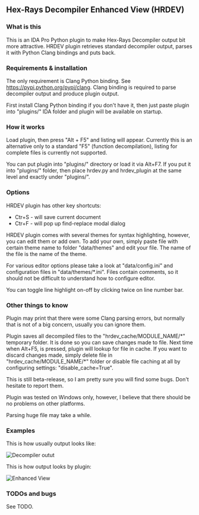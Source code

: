 Hex-Rays Decompiler Enhanced View (HRDEV)
-----------------------------------------

### What is this

This is an IDA Pro Python plugin to make Hex-Rays Decompiler output bit more
attractive. HRDEV plugin retrieves standard decompiler output, parses it with
Python Clang bindings and puts back.


### Requirements & installation

The only requirement is Clang Python binding. See https://pypi.python.org/pypi/clang.
Clang binding is required to parse decompiler output and produce plugin output.

First install Clang Python binding if you don't have it, then just paste plugin
into "plugins/" IDA folder and plugin will be available on startup.


### How it works

Load plugin, then press "Alt + F5" and listing will appear. Currently this is an
alternative only to a standard "F5" (function decompilation), listing for
complete files is currently not supported.

You can put plugin into "plugins/" directory or load it via Alt+F7. If
you put it into "plugins/" folder, then place hrdev.py and hrdev_plugin
at the same level and exactly under "plugins/".

### Options

HRDEV plugin has other key shortcuts:

 * Ctr+S - will save current document
 * Ctr+F - will pop up find-replace modal dialog

HRDEV plugin comes with several themes for syntax highlighting, however, you
can edit them or add own. To add your own, simply paste file with certain theme
name to folder "data/themes" and edit your file. The name of the file is the
name of the theme.

For various editor options please take a look at "data/config.ini" and
configuration files in "data/themes/\*.ini". Files contain comments, so it should
not be difficult to understand how to configure editor.

You can toggle line highlight on-off by clicking twice on line number bar.


### Other things to know

Plugin may print that there were some Clang parsing errors, but normally that is
not of a big concern, usually you can ignore them.

Plugin saves all decompiled files to the "hrdev_cache/MODULE_NAME/\*" temporary
folder. It is done so you can save changes made to file. Next time when Alt+F5,
is pressed, plugin will lookup for file in cache. If you want to discard changes
made, simply delete file in "hrdev_cache/MODULE_NAME/\*" folder or disable file
caching at all by configuring settings: "disable_cache=True".

This is still beta-release, so I am pretty sure you will find some bugs. Don't
hesitate to report them.

Plugin was tested on Windows only, however, I believe that there should be no
problems on other platforms.

Parsing huge file may take a while.

### Examples

This is how usually output looks like:

![Decompiler outut](https://github.com/ax330d/hrdev/raw/master/hrdev_plugin/docs/images/std-view.png "Standard Hex-Rays Decompiler output")

This is how output looks by plugin:

![Enhanced View](https://github.com/ax330d/hrdev/raw/master/hrdev_plugin/docs/images/plg-view.png "Plugin output")


### TODOs and bugs

See TODO.
